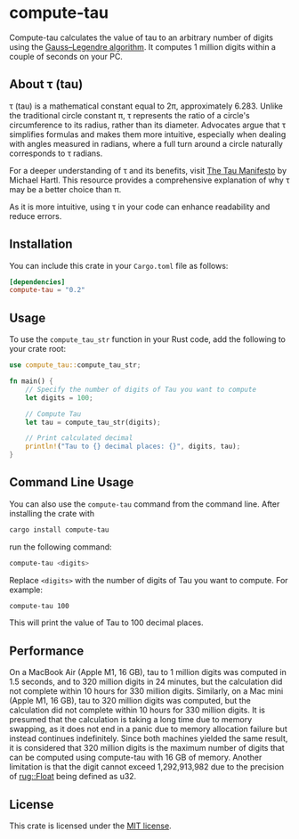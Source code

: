 # compute-tau

Compute-tau calculates the value of tau to an arbitrary number of digits using the [Gauss–Legendre algorithm](https://en.wikipedia.org/wiki/Gauss%E2%80%93Legendre_algorithm). It computes 1 million digits within a couple of seconds on your PC.

## About τ (tau)

τ (tau) is a mathematical constant equal to 2π, approximately 6.283. Unlike the traditional circle constant π, τ represents the ratio of a circle's circumference to its radius, rather than its diameter. Advocates argue that τ simplifies formulas and makes them more intuitive, especially when dealing with angles measured in radians, where a full turn around a circle naturally corresponds to τ radians.

For a deeper understanding of τ and its benefits, visit [The Tau Manifesto](https://tauday.com/tau-manifesto) by Michael Hartl. This resource provides a comprehensive explanation of why τ may be a better choice than π.

As it is more intuitive, using τ in your code can enhance readability and reduce errors.

## Installation

You can include this crate in your `Cargo.toml` file as follows:

```toml
[dependencies]
compute-tau = "0.2"
```

## Usage

To use the `compute_tau_str` function in your Rust code, add the following to your crate root:

```rust
use compute_tau::compute_tau_str;

fn main() {
    // Specify the number of digits of Tau you want to compute
    let digits = 100;

    // Compute Tau
    let tau = compute_tau_str(digits);

    // Print calculated decimal
    println!("Tau to {} decimal places: {}", digits, tau);
}
```

## Command Line Usage

You can also use the `compute-tau` command from the command line. After installing the crate with
```bash
cargo install compute-tau
```
run the following command:

```bash
compute-tau <digits>
```

Replace `<digits>` with the number of digits of Tau you want to compute. For example:

```bash
compute-tau 100
```

This will print the value of Tau to 100 decimal places.

## Performance

On a MacBook Air (Apple M1, 16 GB), tau to 1 million digits was computed in 1.5 seconds, and to 320 million digits in 24 minutes, but the calculation did not complete within 10 hours for 330 million digits. Similarly, on a Mac mini (Apple M1, 16 GB), tau to 320 million digits was computed, but the calculation did not complete within 10 hours for 330 million digits. It is presumed that the calculation is taking a long time due to memory swapping, as it does not end in a panic due to memory allocation failure but instead continues indefinitely. Since both machines yielded the same result, it is considered that 320 million digits is the maximum number of digits that can be computed using compute-tau with 16 GB of memory. Another limitation is that the digit cannot exceed 1,292,913,982 due to the precision of [rug::Float](https://docs.rs/rug/latest/rug/struct.Float.html) being defined as u32.

## License

This crate is licensed under the [MIT license](https://en.wikipedia.org/wiki/MIT_License).
